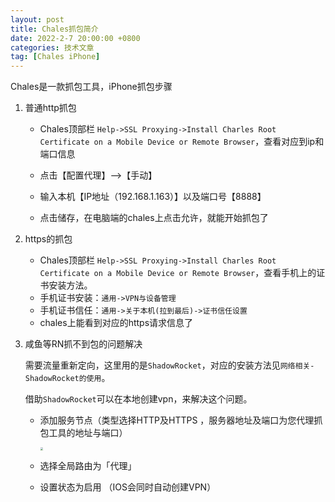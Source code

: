 ```yaml
---
layout: post
title: Chales抓包简介
date: 2022-2-7 20:00:00 +0800
categories: 技术文章
tag: [Chales iPhone]
---
```


Chales是一款抓包工具，iPhone抓包步骤

1. 普通http抓包

   * Chales顶部栏 `Help->SSL Proxying->Install Charles Root Certificate on a Mobile Device or Remote Browser`，查看对应到ip和端口信息

   * 点击【配置代理】–>【手动】

   * 输入本机【IP地址（192.168.1.163）】以及端口号【8888】

   * 点击储存，在电脑端的chales上点击允许，就能开始抓包了

2. https的抓包

   * Chales顶部栏 `Help->SSL Proxying->Install Charles Root Certificate on a Mobile Device or Remote Browser`，查看手机上的证书安装方法。
   * 手机证书安装：`通用->VPN与设备管理`
   * 手机证书信任：`通用->关于本机(拉到最后)->证书信任设置`
   * chales上能看到对应的https请求信息了

3. 咸鱼等RN抓不到包的问题解决

   需要流量重新定向，这里用的是`ShadowRocket`，对应的安装方法见`网络相关-ShadowRocket的使用`。

   借助`ShadowRocket`可以在本地创建vpn，来解决这个问题。

   * 添加服务节点（类型选择HTTP及HTTPS ，服务器地址及端口为您代理抓包工具的地址与端口）

     <img src="https://picgo-1307686581.cos.ap-shanghai.myqcloud.com/github/hqglichao/imagesComputer tool整理-Chales-2.jpeg" style="zoom:30%;" />

   * 选择全局路由为「代理」

   * 设置状态为启用 （IOS会同时自动创建VPN）